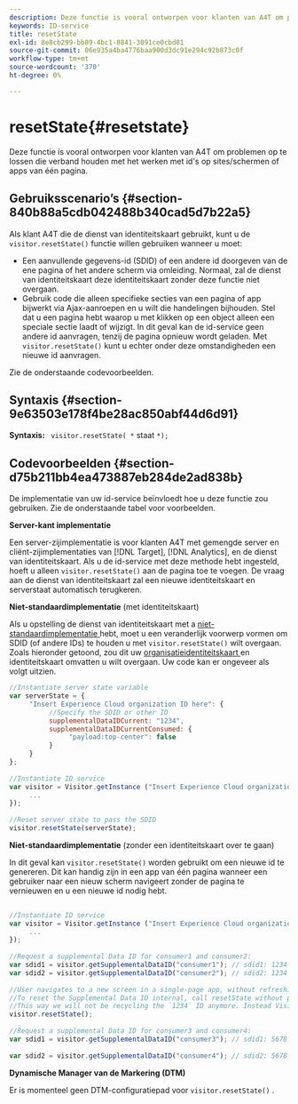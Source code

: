 ```yaml
---
description: Deze functie is vooral ontworpen voor klanten van A4T om problemen op te lossen die verband houden met het werken met id's op sites/schermen of apps van één pagina.
keywords: ID-service
title: resetState
exl-id: 8e8cb299-bb89-4bc1-8841-3091ce0cbd81
source-git-commit: 06e935a4ba4776baa900d3dc91e294c92b873c0f
workflow-type: tm+mt
source-wordcount: '370'
ht-degree: 0%

---
```


# resetState{#resetstate}

Deze functie is vooral ontworpen voor klanten van A4T om problemen op te lossen die verband houden met het werken met id&#39;s op sites/schermen of apps van één pagina.

## Gebruiksscenario’s {#section-840b88a5cdb042488b340cad5d7b22a5}

Als klant A4T die de dienst van identiteitskaart gebruikt, kunt u de `visitor.resetState()` functie willen gebruiken wanneer u moet:

* Een aanvullende gegevens-id (SDID) of een andere id doorgeven van de ene pagina of het andere scherm via omleiding. Normaal, zal de dienst van identiteitskaart deze identiteitskaart zonder deze functie niet overgaan.
* Gebruik code die alleen specifieke secties van een pagina of app bijwerkt via Ajax-aanroepen en u wilt die handelingen bijhouden. Stel dat u een pagina hebt waarop u met klikken op een object alleen een speciale sectie laadt of wijzigt. In dit geval kan de id-service geen andere id aanvragen, tenzij de pagina opnieuw wordt geladen. Met `visitor.resetState()` kunt u echter onder deze omstandigheden een nieuwe id aanvragen.

Zie de onderstaande codevoorbeelden.

## Syntaxis {#section-9e63503e178f4be28ac850abf44d6d91}

**Syntaxis:** ` visitor.resetState( *` staat `*);`

## Codevoorbeelden {#section-d75b211bb4ea473887eb284de2ad838b}

De implementatie van uw id-service beïnvloedt hoe u deze functie zou gebruiken. Zie de onderstaande tabel voor voorbeelden.

**Server-kant implementatie**

Een server-zijimplementatie is voor klanten A4T met gemengde server en cliënt-zijimplementaties van [!DNL Target], [!DNL Analytics], en de dienst van identiteitskaart. Als u de id-service met deze methode hebt ingesteld, hoeft u alleen `visitor.resetState()` aan de pagina toe te voegen. De vraag aan de dienst van identiteitskaart zal een nieuwe identiteitskaart en serverstaat automatisch terugkeren.

**Niet-standaardimplementatie** (met identiteitskaart)

Als u opstelling de dienst van identiteitskaart met a [ niet-standaardimplementatie ](../../implementation-guides/implementation-guides.md#section-2c4f2db1f9704315a7cccab6d2e07113) hebt, moet u een veranderlijk voorwerp vormen om SDID (of andere IDs) te houden u met `visitor.resetState()` wilt overgaan. Zoals hieronder getoond, zou dit uw [ organisatieidentiteitskaart ](../../reference/requirements.md#section-a02f537129a64ffbb690d5738d360c26) en identiteitskaart omvatten u wilt overgaan. Uw code kan er ongeveer als volgt uitzien.

```js
//Instantiate server state variable 
var serverState = { 
     "Insert Experience Cloud organization ID here": { 
          //Specify the SDID or other ID 
          supplementalDataIDCurrent: "1234", 
          supplementalDataIDCurrentConsumed: { 
               "payload:top-center": false 
          } 
     } 
}; 
 
//Instantiate ID service 
var visitor = Visitor.getInstance ("Insert Experience Cloud organization ID here", { 
     ... 
}); 
 
//Reset server state to pass the SDID 
visitor.resetState(serverState);
```

**Niet-standaardimplementatie** (zonder een identiteitskaart over te gaan)

In dit geval kan `visitor.resetState()` worden gebruikt om een nieuwe id te genereren. Dit kan handig zijn in een app van één pagina wanneer een gebruiker naar een nieuw scherm navigeert zonder de pagina te vernieuwen en u een nieuwe id nodig hebt.

```js
 
//Instantiate ID service 
var visitor = Visitor.getInstance ("Insert Experience Cloud organization ID here", { 
     ... 
}); 
 
//Request a supplemental Data ID for consumer1 and consumer2: 
var sdid1 = visitor.getSupplementalDataID("consumer1"); // sdid1: 1234 
var sdid2 = visitor.getSupplementalDataID("consumer2"); // sdid2: 1234 
 
//User navigates to a new screen in a single-page app, without refreshing the page. 
//To reset the Supplemental Data ID internal, call resetState without passing any parameters. 
//This way we will not be recycling the `1234` ID anymore. Instead Visitor will generate a new supplemental Data ID going forward. 
visitor.resetState(); 
 
//Request a supplemental Data ID for consumer3 and consumer4: 
var sdid1 = visitor.getSupplementalDataID("consumer3"); // sdid1: 5678 
 
var sdid2 = visitor.getSupplementalDataID("consumer4"); // sdid2: 5678
```

**Dynamische Manager van de Markering (DTM)**

Er is momenteel geen DTM-configuratiepad voor `visitor.resetState()` .
